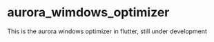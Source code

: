 # aurora_wimdows_optimizer
This is the aurora windows optimizer in flutter, still under development
